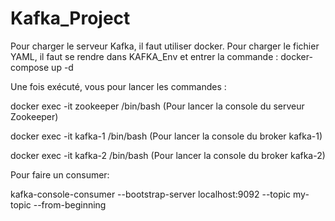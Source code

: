 # Kafka_Project

Pour charger le serveur Kafka, il faut utiliser docker. Pour charger le fichier YAML, il faut se rendre dans KAFKA_Env et entrer la commande : docker-compose up -d

Une fois exécuté, vous pour lancer les commandes :

docker exec -it zookeeper /bin/bash (Pour lancer la console du serveur Zookeeper) 

docker exec -it kafka-1 /bin/bash (Pour lancer la console du broker kafka-1)

docker exec -it kafka-2 /bin/bash (Pour lancer la console du broker kafka-2)

Pour faire un consumer:

kafka-console-consumer --bootstrap-server localhost:9092 --topic my-topic --from-beginning
